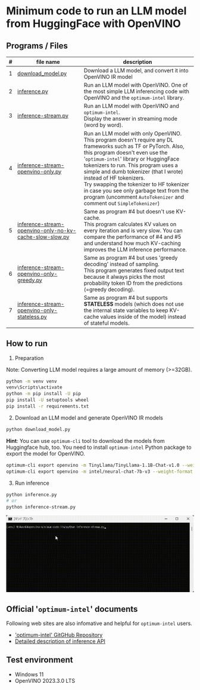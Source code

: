 # Minimum code to run an LLM model from HuggingFace with OpenVINO

## Programs / Files
|#|file name|description|
|---|---|---|
|1|[download_model.py](download_model.py)|Download a LLM model, and convert it into OpenVINO IR model|
|2|[inference.py](inference.py)|Run an LLM model with OpenVINO. One of the most simple LLM inferencing code with OpenVINO and the `optimum-intel` library.|
|3|[inference-stream.py](inference-stream.py)|Run an LLM model with OpenVINO and `optimum-intel`.<br>Display the answer in streaming mode (word by word).|
|4|[inference-stream-openvino-only.py](inference-stream-openvino-only.py)|Run an LLM model with only OpenVINO.<br>This program doesn't require any DL frameworks such as TF or PyTorch. Also, this program doesn't even use the '`optimum-intel`' library or HuggingFace tokenizers to run. This program uses a simple and dumb tokenizer (that I wrote) instead of HF tokenizers.<br>Try swapping the tokenizer to HF tokenizer in case you see only garbage text from the program (uncomment `AutoTokenizer` and comment out `SimpleTokenizer`)| 
|5|[inference-stream-openvino-only-no-kv-cache-slow-slow.py](inference-stream-openvino-only-no-kv-cache-slow-slow.py)|Same as program #4 but doesn't use KV-cache.<br>This program calculates KV values on every iteration and is very slow. You can compare the performance of #4 and #5 and understand how much KV-caching improves the LLM inference performance.|
|6|[inference-stream-openvino-only-greedy.py](inference-stream-openvino-only-greedy.py)|Same as program #4 but uses 'greedy decoding' instead of sampling.<br>This program generates fixed output text because it always picks the most probability token ID from the predictions (=greedy decoding).|
|7|[inference-stream-openvino-only-stateless.py](inference-stream-openvino-only-stateless.py)|Same as program #4 but supports **STATELESS** models (which does not use the internal state variables to keep KV-cache values inside of the model) instead of stateful models.|

## How to run

1. Preparation

Note: Converting LLM model requires a large amount of memory (>=32GB).
```sh
python -m venv venv
venv\Scripts\activate
python -m pip install -U pip
pip install -U setuptools wheel
pip install -r requirements.txt
```

2. Download an LLM model and generate OpenVINO IR models
```sh
python download_model.py
```
**Hint**: You can use `optimum-cli` tool to download the models from Huggingface hub, too. You need to install `optimum-intel` Python package to export the model for OpenVINO.  
```sh
optimum-cli export openvino -m TinyLlama/TinyLlama-1.1B-Chat-v1.0 --weight-format int4_asym_g64 TinyLlama-1.1B-Chat-v1.0/INT4
optimum-cli export openvino -m intel/neural-chat-7b-v3 --weight-format int4_asym_g64 neural-chat-7b-v3/INT4
```

3. Run inference
```sh
python inference.py
# or
python inference-stream.py
```

![stream.gif GitHub repository](./resources/stream.gif)


## Official '`optimum-intel`' documents  
Following web sites are also infomative and helpful for `optimum-intel` users.  
- ['optimum-intel' GitGHub Repository](https://github.com/huggingface/optimum-intel)  
- [Detailed description of inference API](https://huggingface.co/docs/optimum/intel/inference)

## Test environment
- Windows 11
- OpenVINO 2023.3.0 LTS
